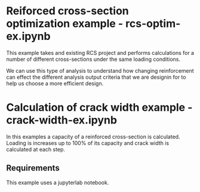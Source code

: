 # Reiforced cross-section optimization example - rcs-optim-ex.ipynb

This example takes and existing RCS project and performs calculations for a number of different cross-sections under the same loading conditions.

We can use this type of analysis to understand how changing reinforcement can effect the different analysis output criteria that we are designin for to help us choose a more efficient design.

# Calculation of crack width example - crack-width-ex.ipynb

In this examples a capacity of a reinforced cross-section is calculated.
Loading is increases up to 100% of its capacity and crack width is calculated at each step. 

## Requirements 

This example uses a jupyterlab notebook. 

